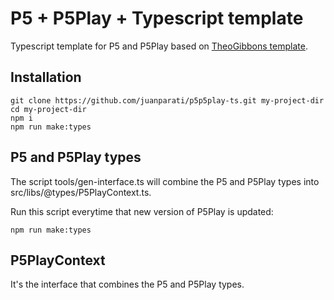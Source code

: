# P5 + P5Play + Typescript template

Typescript template for P5 and P5Play based on [TheoGibbons template](https://github.com/TheoGibbons/p5-and-p5play-in-typescript).

## Installation

    git clone https://github.com/juanparati/p5p5play-ts.git my-project-dir
    cd my-project-dir
    npm i
    npm run make:types

## P5 and P5Play types

The script tools/gen-interface.ts will combine the P5 and P5Play types into src/libs/@types/P5PlayContext.ts.

Run this script everytime that new version of P5Play is updated:

    npm run make:types

## P5PlayContext

It's the interface that combines the P5 and P5Play types.